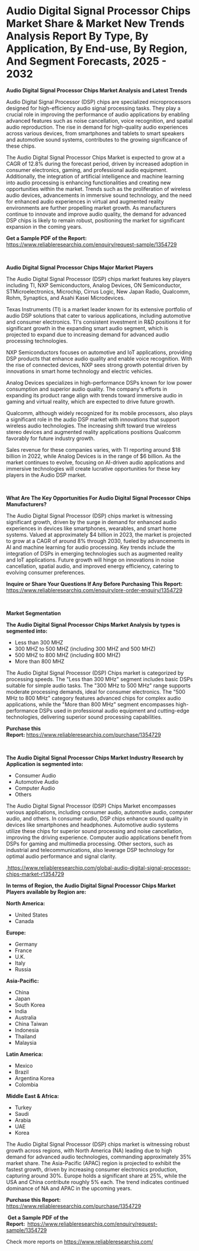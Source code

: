 <p><h1>Audio Digital Signal Processor Chips Market Share & Market New Trends Analysis Report By Type, By Application, By End-use, By Region, And Segment Forecasts, 2025 - 2032</h1></p><p><strong>Audio Digital Signal Processor Chips Market Analysis and Latest Trends</strong></p>
<p><p>Audio Digital Signal Processor (DSP) chips are specialized microprocessors designed for high-efficiency audio signal processing tasks. They play a crucial role in improving the performance of audio applications by enabling advanced features such as noise cancellation, voice recognition, and spatial audio reproduction. The rise in demand for high-quality audio experiences across various devices, from smartphones and tablets to smart speakers and automotive sound systems, contributes to the growing significance of these chips.</p><p>The Audio Digital Signal Processor Chips Market is expected to grow at a CAGR of 12.8% during the forecast period, driven by increased adoption in consumer electronics, gaming, and professional audio equipment. Additionally, the integration of artificial intelligence and machine learning into audio processing is enhancing functionalities and creating new opportunities within the market. Trends such as the proliferation of wireless audio devices, advancements in immersive sound technology, and the need for enhanced audio experiences in virtual and augmented reality environments are further propelling market growth. As manufacturers continue to innovate and improve audio quality, the demand for advanced DSP chips is likely to remain robust, positioning the market for significant expansion in the coming years.</p></p>
<p><strong>Get a Sample PDF of the Report:&nbsp;</strong> <a href="https://www.reliableresearchiq.com/enquiry/request-sample/1354729?utm_campaign=2468&utm_medium=2&utm_source=Github&utm_content=ia&utm_term=13022025&utm_id=audio-digital-signal-processor-chips">https://www.reliableresearchiq.com/enquiry/request-sample/1354729</a></p>
<p>&nbsp;</p>
<p><strong>Audio Digital Signal Processor Chips Major Market Players</strong></p>
<p><p>The Audio Digital Signal Processor (DSP) chips market features key players including TI, NXP Semiconductors, Analog Devices, ON Semiconductor, STMicroelectronics, Microchip, Cirrus Logic, New Japan Radio, Qualcomm, Rohm, Synaptics, and Asahi Kasei Microdevices. </p><p>Texas Instruments (TI) is a market leader known for its extensive portfolio of audio DSP solutions that cater to various applications, including automotive and consumer electronics. TI's consistent investment in R&D positions it for significant growth in the expanding smart audio segment, which is projected to expand due to increasing demand for advanced audio processing technologies.</p><p>NXP Semiconductors focuses on automotive and IoT applications, providing DSP products that enhance audio quality and enable voice recognition. With the rise of connected devices, NXP sees strong growth potential driven by innovations in smart home technology and electric vehicles.</p><p>Analog Devices specializes in high-performance DSPs known for low power consumption and superior audio quality. The company's efforts in expanding its product range align with trends toward immersive audio in gaming and virtual reality, which are expected to drive future growth.</p><p>Qualcomm, although widely recognized for its mobile processors, also plays a significant role in the audio DSP market with innovations that support wireless audio technologies. The increasing shift toward true wireless stereo devices and augmented reality applications positions Qualcomm favorably for future industry growth.</p><p>Sales revenue for these companies varies, with TI reporting around $18 billion in 2022, while Analog Devices is in the range of $6 billion. As the market continues to evolve, focusing on AI-driven audio applications and immersive technologies will create lucrative opportunities for these key players in the Audio DSP market.</p></p>
<p>&nbsp;</p>
<p><strong>What Are The Key Opportunities For Audio Digital Signal Processor Chips Manufacturers?</strong></p>
<p><p>The Audio Digital Signal Processor (DSP) chips market is witnessing significant growth, driven by the surge in demand for enhanced audio experiences in devices like smartphones, wearables, and smart home systems. Valued at approximately $4 billion in 2023, the market is projected to grow at a CAGR of around 8% through 2030, fueled by advancements in AI and machine learning for audio processing. Key trends include the integration of DSPs in emerging technologies such as augmented reality and IoT applications. Future growth will hinge on innovations in noise cancellation, spatial audio, and improved energy efficiency, catering to evolving consumer preferences.</p></p>
<p><strong>Inquire or Share Your Questions If Any Before Purchasing This Report:</strong> <a href="https://www.reliableresearchiq.com/enquiry/pre-order-enquiry/1354729?utm_campaign=2468&utm_medium=2&utm_source=Github&utm_content=ia&utm_term=13022025&utm_id=audio-digital-signal-processor-chips">https://www.reliableresearchiq.com/enquiry/pre-order-enquiry/1354729</a></p>
<p>&nbsp;</p>
<p><strong>Market Segmentation</strong></p>
<p><strong>The Audio Digital Signal Processor Chips Market Analysis by types is segmented into:</strong></p>
<p><ul><li>Less than 300 MHZ</li><li>300 MHZ to 500 MHZ (including 300 MHZ and 500 MHZ)</li><li>500 MHZ to 800 MHZ (including 800 MHZ)</li><li>More than 800 MHZ</li></ul></p>
<p><p>The Audio Digital Signal Processor (DSP) Chips market is categorized by processing speeds. The "Less than 300 MHz" segment includes basic DSPs suitable for simple audio tasks. The "300 MHz to 500 MHz" range supports moderate processing demands, ideal for consumer electronics. The "500 MHz to 800 MHz" category features advanced chips for complex audio applications, while the "More than 800 MHz" segment encompasses high-performance DSPs used in professional audio equipment and cutting-edge technologies, delivering superior sound processing capabilities.</p></p>
<p><strong>Purchase this Report:&nbsp;</strong><a href="https://www.reliableresearchiq.com/purchase/1354729?utm_campaign=2468&utm_medium=2&utm_source=Github&utm_content=ia&utm_term=13022025&utm_id=audio-digital-signal-processor-chips">https://www.reliableresearchiq.com/purchase/1354729</a></p>
<p>&nbsp;</p>
<p><strong>The Audio Digital Signal Processor Chips Market Industry Research by Application is segmented into:</strong></p>
<p><ul><li>Consumer Audio</li><li>Automotive Audio</li><li>Computer Audio</li><li>Others</li></ul></p>
<p><p>The Audio Digital Signal Processor (DSP) Chips Market encompasses various applications, including consumer audio, automotive audio, computer audio, and others. In consumer audio, DSP chips enhance sound quality in devices like smartphones and headphones. Automotive audio systems utilize these chips for superior sound processing and noise cancellation, improving the driving experience. Computer audio applications benefit from DSPs for gaming and multimedia processing. Other sectors, such as industrial and telecommunications, also leverage DSP technology for optimal audio performance and signal clarity.</p></p>
<p><a href="https://www.reliableresearchiq.com/global-audio-digital-signal-processor-chips-market-r1354729?utm_campaign=2468&utm_medium=2&utm_source=Github&utm_content=ia&utm_term=13022025&utm_id=audio-digital-signal-processor-chips">&nbsp;https://www.reliableresearchiq.com/global-audio-digital-signal-processor-chips-market-r1354729</a></p>
<p><strong>In terms of Region, the Audio Digital Signal Processor Chips Market Players available by Region are:</strong></p>
<p>
    <p> <strong> North America: </strong>
        <ul>
            <li>United States</li>
            <li>Canada</li>
        </ul>
        </p> 
    <p> <strong> Europe: </strong>
        <ul>
            <li>Germany</li>
            <li>France</li>
            <li>U.K.</li>
            <li>Italy</li>
            <li>Russia</li>
        </ul>
        </p> 
    <p> <strong> Asia-Pacific: </strong>
        <ul>
            <li>China</li>
            <li>Japan</li>
            <li>South Korea</li>
            <li>India</li>
            <li>Australia</li>
            <li>China Taiwan</li>
            <li>Indonesia</li>
            <li>Thailand</li>
            <li>Malaysia</li>
        </ul>
        </p> 
    <p> <strong> Latin America: </strong>
        <ul>
            <li>Mexico</li>
            <li>Brazil</li>
            <li>Argentina Korea</li>
            <li>Colombia</li>
        </ul>
        </p> 
    <p> <strong> Middle East & Africa: </strong>
        <ul>
            <li>Turkey</li>
            <li>Saudi</li>
            <li>Arabia</li>
            <li>UAE</li>
            <li>Korea</li>
        </ul>
    </p>
    </p>
<p><p>The Audio Digital Signal Processor (DSP) chips market is witnessing robust growth across regions, with North America (NA) leading due to high demand for advanced audio technologies, commanding approximately 35% market share. The Asia-Pacific (APAC) region is projected to exhibit the fastest growth, driven by increasing consumer electronics production, capturing around 30%. Europe holds a significant share at 25%, while the USA and China contribute roughly 5% each. The trend indicates continued dominance of NA and APAC in the upcoming years.</p></p>
<p><strong>Purchase this Report: </strong><a href="https://www.reliableresearchiq.com/purchase/1354729?utm_campaign=2468&utm_medium=2&utm_source=Github&utm_content=ia&utm_term=13022025&utm_id=audio-digital-signal-processor-chips">https://www.reliableresearchiq.com/purchase/1354729</a></p>
<p>&nbsp;<strong>Get a Sample PDF of the Report:&nbsp;&nbsp;</strong><a href="https://www.reliableresearchiq.com/enquiry/request-sample/1354729?utm_campaign=2468&utm_medium=2&utm_source=Github&utm_content=ia&utm_term=13022025&utm_id=audio-digital-signal-processor-chips">https://www.reliableresearchiq.com/enquiry/request-sample/1354729</a></p>
<p><strong></strong></p>
<p>Check more reports on <a href="https://www.reliableresearchiq.com/?utm_campaign=2468&utm_medium=2&utm_source=Github&utm_content=ia&utm_term=13022025&utm_id=audio-digital-signal-processor-chips">https://www.reliableresearchiq.com/</a></p>